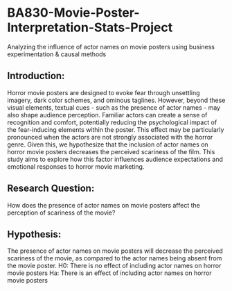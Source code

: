 # BA830-Movie-Poster-Interpretation-Stats-Project
Analyzing the influence of actor names on movie posters using business experimentation &amp; causal methods 

## Introduction:

Horror movie posters are designed to evoke fear through unsettling imagery, dark color schemes,
and ominous taglines. However, beyond these visual elements, textual cues - such as the
presence of actor names - may also shape audience perception. Familiar actors can create a sense
of recognition and comfort, potentially reducing the psychological impact of the fear-inducing
elements within the poster. This effect may be particularly pronounced when the actors are not
strongly associated with the horror genre. Given this, we hypothesize that the inclusion of actor
names on horror movie posters decreases the perceived scariness of the film. This study aims to
explore how this factor influences audience expectations and emotional responses to horror
movie marketing.

## Research Question:

How does the presence of actor names on movie posters affect the perception of scariness of the
movie?

## Hypothesis:

The presence of actor names on movie posters will decrease the perceived scariness of the
movie, as compared to the actor names being absent from the movie poster.
H0: There is no effect of including actor names on horror movie posters
Ha: There is an effect of including actor names on horror movie posters
